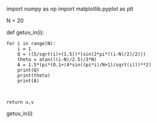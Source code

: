 import numpy as np
import matplotlib.pyplot as plt 

N = 20

def getuv_in(i): 
    
    for i in range(N):
        i = 1
        Q = ((5/sqrt(i)+(1.5))*(sin(2*pi*((i-N)/2)/2)))
        theta = atan(((i-N)/2.5)/3*N)
        A = 1.5*(pi*(0.1+(4*sin((pi*i)/N+1)/sqrt(i)))**2)
        print(Q)
        print(theta)
        print(A)
        

    
    return u,v
getuv_in(i)
